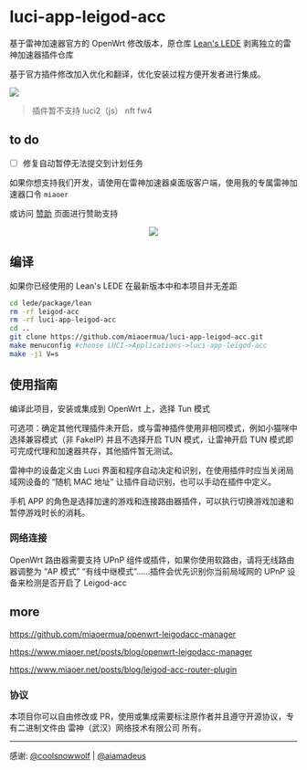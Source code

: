 # luci-app-leigod-acc

基于雷神加速器官方的 OpenWrt 修改版本，原仓库 [Lean's LEDE](https://github.com/coolsnowwolf/lede/tree/master/package/lean) 剥离独立的雷神加速器插件仓库

基于官方插件修改加入优化和翻译，优化安装过程方便开发者进行集成。

![](https://fastly.jsdelivr.net/gh/miaoermua/static@main/blog/24-08-13/catwrt-v24.9-leigod.webp)

> 插件暂不支持 luci2（js） nft fw4

## to do

- [ ] 修复自动暂停无法提交到计划任务

如果你想支持我们开发，请使用在雷神加速器桌面版客户端，使用我的专属雷神加速器口令 `miaoer`

或访问 [赞助](https://www.miaoer.net/sponsor) 页面进行赞助支持

<p align="center">
<img src="https://fastly.jsdelivr.net/gh/miaoermua/static@main/images/sponsor-leigod.webp">
</p>

## 编译

如果你已经使用的 Lean's LEDE 在最新版本中和本项目并无差距

```bash
cd lede/package/lean
rm -rf leigod-acc
rm -rf luci-app-leigod-acc
cd ..
git clone https://github.com/miaoermua/luci-app-leigod-acc.git
make menuconfig #choose LUCI->Applications->luci-app-leigod-acc
make -j1 V=s
```

## 使用指南

编译此项目，安装或集成到 OpenWrt 上，选择 Tun 模式

可选项：确定其他代理插件未开启，或与雷神插件使用非相同模式，例如小猫咪中选择兼容模式（非 FakeIP) 并且不选择开启 TUN 模式，让雷神开启 TUN 模式即可完成代理和加速器共存，其他插件暂无测试。

雷神中的设备定义由 Luci 界面和程序自动决定和识别，在使用插件时应当关闭局域网设备的 “随机 MAC 地址” 让插件自动识别，也可以手动在插件中定义。

手机 APP 的角色是选择加速的游戏和连接路由器插件，可以执行切换游戏加速和暂停游戏时长的消耗。

### 网络连接

OpenWrt 路由器需要支持 UPnP 组件或插件，如果你使用软路由，请将无线路由器调整为 “AP 模式” “有线中继模式”……插件会优先识别你当前局域网的 UPnP 设备来检测是否开启了 Leigod-acc

## more

https://github.com/miaoermua/openwrt-leigodacc-manager

https://www.miaoer.net/posts/blog/openwrt-leigodacc-manager

https://www.miaoer.net/posts/blog/leigod-acc-router-plugin

### 协议

本项目你可以自由修改或 PR，使用或集成需要标注原作者并且遵守开源协议，专有二进制文件由 雷神（武汉）网络技术有限公司 所有。

---

感谢: [@coolsnowwolf](https://github.com/coolsnowwolf) | [@aiamadeus](https://github.com/aiamadeus)
